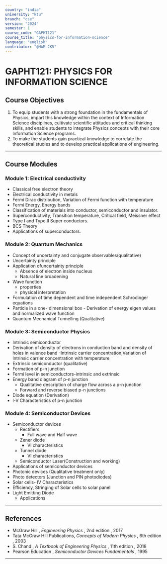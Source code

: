 ```yaml
---
country: "india"
university: "ktu"
branch: "cse"
version: "2024"
semester: 1
course_code: "GAPHT121"
course_title: "physics-for-information-science"
language: "english"
contributor: "@HAM-2K5"
---
```


# GAPHT121: PHYSICS FOR INFORMATION SCIENCE

## Course Objectives
1. To equip students with a strong foundation in the fundamentals of Physics, impart this knowledge
within the context of Information Science disciplines, cultivate scientific attitudes and critical
thinking skills, and enable students to integrate Physics concepts with their core Information
Science programs.
2. To make the students gain practical knowledge to correlate the theoretical studies and to develop
practical applications of engineering.
---

## Course Modules

### Module 1: Electrical conductivity

- Classical free electron theory 
- Electrical conductivity in metals 
- Fermi Dirac distribution, Variation of Fermi function with temperature 
- Fermi Energy, Energy bands 
- Classification of materials into conductor, semiconductor and insulator.
- Superconductivity, Transition temperature, Critical field, Meissner effect
- Type I and Type II Super conductors. 
- BCS Theory 
- Applications of superconductors.

### Module 2: Quantum Mechanics

- Concept of uncertainty and conjugate observables(qualitative) 
- Uncertainty principle 
- Application ofuncertainty principle
     - Absence of electron inside nucleus 
     - Natural line broadening 
- Wave function 
    -  properties 
    -  physical interpretation
- Formulation of time dependent and time independent Schrodinger equations
- Particle in a one- dimensional box - Derivation of energy eigen values and normalized wave function
- Quantum Mechanical Tunnelling (Qualitative)

### Module 3: Semiconductor Physics

- Intrinsic semiconductor 
- Derivation of density of electrons in conduction band and density of holes in valence band 
-Intrinsic carrier concentration,Variation of Intrinsic carrier concentration with temperature 
- Extrinsic semiconductor (qualitative)
- Formation of p-n junction 
- Fermi level in semiconductors-intrinsic and extrinsic 
- Energy band diagram of p-n junction 
     - Qualitative description of charge flow across a p-n junction 
     - Forward and reverse biased p-n junctions
-  Diode equation (Derivation)
-  I-V Characteristics of p-n junction

### Module 4: Semiconductor Devices
- Semiconductor devices
    - Rectifiers
        - Full wave and Half wave
    - Zener diode
        - VI characteristics
    - Tunnel diode
        - VI characteristics 
    - Semiconductor Laser(Construction and working)
- Applications of semiconductor devices
- Photonic devices (Qualitative treatment only) 
- Photo detectors (Junction and PIN photodiodes) 
- Solar cells- IV Characteristics 
- Efficiency, Stringing of Solar cells to solar panel 
- Light Emitting Diode 
    - Applications
  
---

## References
- McGraw Hill , *Engineering Physics* , 2nd edition , 2017
- Tata McGraw Hill Publications, *Concepts of Modern Physics* , 6th edition , 2003
- S. Chand , *A Textbook of Engineering Physics* , 11th edition , 2018
- Pearson Education , *Semiconductor Devices Fundamentals* , 1995

---